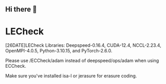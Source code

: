 ## Hi there 👋

# LECheck
[26DATE]LECheck
Libraries: Deepspeed-0.16.4, CUDA-12.4, NCCL-2.23.4, OpenMPI-4.0.5, Python-3.10.15, and PyTorch-2.6.0.

Please use /ECCheck/adam instead of deepspeed/ops/adam when using ECCheck.

Make sure you've installed isa-l or jerasure for erasure coding.
